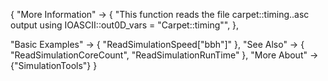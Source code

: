 {
  "More Information" ->
   {
    "This function reads the file carpet::timing..asc output using IOASCII::out0D_vars = \"Carpet::timing\"",
   },

  "Basic Examples" -> {
    "ReadSimulationSpeed[\"bbh\"]"
    },
  "See Also" -> {
    "ReadSimulationCoreCount", "ReadSimulationRunTime"
   },
  "More About" -> {"SimulationTools"}
}
